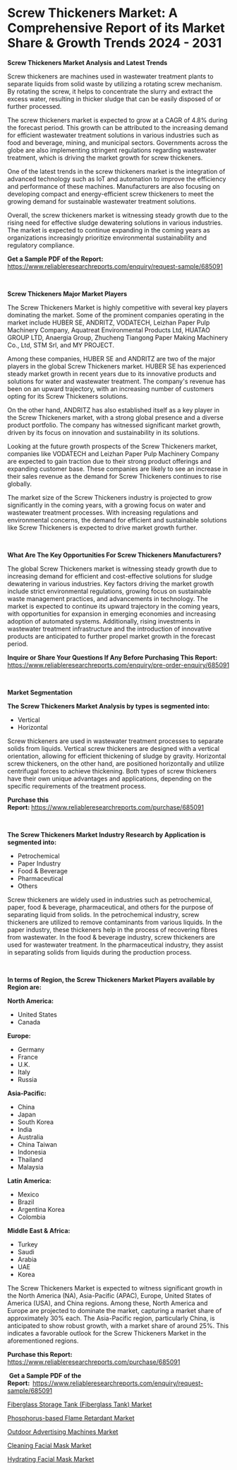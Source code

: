 <p><h1>Screw Thickeners Market: A Comprehensive Report of its Market Share & Growth Trends 2024 - 2031</h1></p><p><strong>Screw Thickeners Market Analysis and Latest Trends</strong></p>
<p><p>Screw thickeners are machines used in wastewater treatment plants to separate liquids from solid waste by utilizing a rotating screw mechanism. By rotating the screw, it helps to concentrate the slurry and extract the excess water, resulting in thicker sludge that can be easily disposed of or further processed.</p><p>The screw thickeners market is expected to grow at a CAGR of 4.8% during the forecast period. This growth can be attributed to the increasing demand for efficient wastewater treatment solutions in various industries such as food and beverage, mining, and municipal sectors. Governments across the globe are also implementing stringent regulations regarding wastewater treatment, which is driving the market growth for screw thickeners.</p><p>One of the latest trends in the screw thickeners market is the integration of advanced technology such as IoT and automation to improve the efficiency and performance of these machines. Manufacturers are also focusing on developing compact and energy-efficient screw thickeners to meet the growing demand for sustainable wastewater treatment solutions.</p><p>Overall, the screw thickeners market is witnessing steady growth due to the rising need for effective sludge dewatering solutions in various industries. The market is expected to continue expanding in the coming years as organizations increasingly prioritize environmental sustainability and regulatory compliance.</p></p>
<p><strong>Get a Sample PDF of the Report:&nbsp;</strong> <a href="https://www.reliableresearchreports.com/enquiry/request-sample/685091">https://www.reliableresearchreports.com/enquiry/request-sample/685091</a></p>
<p>&nbsp;</p>
<p><strong>Screw Thickeners Major Market Players</strong></p>
<p><p>The Screw Thickeners Market is highly competitive with several key players dominating the market. Some of the prominent companies operating in the market include HUBER SE, ANDRITZ, VODATECH, Leizhan Paper Pulp Machinery Company, Aquatreat Environmental Products Ltd, HUATAO GROUP LTD, Anaergia Group, Zhucheng Tiangong Paper Making Machinery Co., Ltd, STM Srl, and MY PROJECT.</p><p>Among these companies, HUBER SE and ANDRITZ are two of the major players in the global Screw Thickeners market. HUBER SE has experienced steady market growth in recent years due to its innovative products and solutions for water and wastewater treatment. The company's revenue has been on an upward trajectory, with an increasing number of customers opting for its Screw Thickeners solutions.</p><p>On the other hand, ANDRITZ has also established itself as a key player in the Screw Thickeners market, with a strong global presence and a diverse product portfolio. The company has witnessed significant market growth, driven by its focus on innovation and sustainability in its solutions.</p><p>Looking at the future growth prospects of the Screw Thickeners market, companies like VODATECH and Leizhan Paper Pulp Machinery Company are expected to gain traction due to their strong product offerings and expanding customer base. These companies are likely to see an increase in their sales revenue as the demand for Screw Thickeners continues to rise globally.</p><p>The market size of the Screw Thickeners industry is projected to grow significantly in the coming years, with a growing focus on water and wastewater treatment processes. With increasing regulations and environmental concerns, the demand for efficient and sustainable solutions like Screw Thickeners is expected to drive market growth further.</p></p>
<p>&nbsp;</p>
<p><strong>What Are The Key Opportunities For Screw Thickeners Manufacturers?</strong></p>
<p><p>The global Screw Thickeners market is witnessing steady growth due to increasing demand for efficient and cost-effective solutions for sludge dewatering in various industries. Key factors driving the market growth include strict environmental regulations, growing focus on sustainable waste management practices, and advancements in technology. The market is expected to continue its upward trajectory in the coming years, with opportunities for expansion in emerging economies and increasing adoption of automated systems. Additionally, rising investments in wastewater treatment infrastructure and the introduction of innovative products are anticipated to further propel market growth in the forecast period.</p></p>
<p><strong>Inquire or Share Your Questions If Any Before Purchasing This Report:</strong> <a href="https://www.reliableresearchreports.com/enquiry/pre-order-enquiry/685091">https://www.reliableresearchreports.com/enquiry/pre-order-enquiry/685091</a></p>
<p>&nbsp;</p>
<p><strong>Market Segmentation</strong></p>
<p><strong>The Screw Thickeners Market Analysis by types is segmented into:</strong></p>
<p><ul><li>Vertical</li><li>Horizontal</li></ul></p>
<p><p>Screw thickeners are used in wastewater treatment processes to separate solids from liquids. Vertical screw thickeners are designed with a vertical orientation, allowing for efficient thickening of sludge by gravity. Horizontal screw thickeners, on the other hand, are positioned horizontally and utilize centrifugal forces to achieve thickening. Both types of screw thickeners have their own unique advantages and applications, depending on the specific requirements of the treatment process.</p></p>
<p><strong>Purchase this Report:&nbsp;</strong><a href="https://www.reliableresearchreports.com/purchase/685091">https://www.reliableresearchreports.com/purchase/685091</a></p>
<p>&nbsp;</p>
<p><strong>The Screw Thickeners Market Industry Research by Application is segmented into:</strong></p>
<p><ul><li>Petrochemical</li><li>Paper Industry</li><li>Food & Beverage</li><li>Pharmaceutical</li><li>Others</li></ul></p>
<p><p>Screw thickeners are widely used in industries such as petrochemical, paper, food & beverage, pharmaceutical, and others for the purpose of separating liquid from solids. In the petrochemical industry, screw thickeners are utilized to remove contaminants from various liquids. In the paper industry, these thickeners help in the process of recovering fibres from wastewater. In the food & beverage industry, screw thickeners are used for wastewater treatment. In the pharmaceutical industry, they assist in separating solids from liquids during the production process.</p></p>
<p>&nbsp;</p>
<p><strong>In terms of Region, the Screw Thickeners Market Players available by Region are:</strong></p>
<p>
    <p> <strong> North America: </strong>
        <ul>
            <li>United States</li>
            <li>Canada</li>
        </ul>
        </p> 
    <p> <strong> Europe: </strong>
        <ul>
            <li>Germany</li>
            <li>France</li>
            <li>U.K.</li>
            <li>Italy</li>
            <li>Russia</li>
        </ul>
        </p> 
    <p> <strong> Asia-Pacific: </strong>
        <ul>
            <li>China</li>
            <li>Japan</li>
            <li>South Korea</li>
            <li>India</li>
            <li>Australia</li>
            <li>China Taiwan</li>
            <li>Indonesia</li>
            <li>Thailand</li>
            <li>Malaysia</li>
        </ul>
        </p> 
    <p> <strong> Latin America: </strong>
        <ul>
            <li>Mexico</li>
            <li>Brazil</li>
            <li>Argentina Korea</li>
            <li>Colombia</li>
        </ul>
        </p> 
    <p> <strong> Middle East & Africa: </strong>
        <ul>
            <li>Turkey</li>
            <li>Saudi</li>
            <li>Arabia</li>
            <li>UAE</li>
            <li>Korea</li>
        </ul>
    </p>
    </p>
<p><p>The Screw Thickeners Market is expected to witness significant growth in the North America (NA), Asia-Pacific (APAC), Europe, United States of America (USA), and China regions. Among these, North America and Europe are projected to dominate the market, capturing a market share of approximately 30% each. The Asia-Pacific region, particularly China, is anticipated to show robust growth, with a market share of around 25%. This indicates a favorable outlook for the Screw Thickeners Market in the aforementioned regions.</p></p>
<p><strong>Purchase this Report: </strong><a href="https://www.reliableresearchreports.com/purchase/685091">https://www.reliableresearchreports.com/purchase/685091</a></p>
<p>&nbsp;<strong>Get a Sample PDF of the Report:&nbsp;&nbsp;</strong><a href="https://www.reliableresearchreports.com/enquiry/request-sample/685091">https://www.reliableresearchreports.com/enquiry/request-sample/685091</a></p>
<p><strong></strong></p>
<p><p><a href="https://florentine-yuzu-f42.notion.site/Fiberglass-Storage-Tank-Fiberglass-Tank-Market-Size-Evaluating-its-Market-Trends-Growth-and-Pro-16e6dae70712483c81fc05dd33ee894d">Fiberglass Storage Tank (Fiberglass Tank) Market</a></p><p><a href="https://changeable-paste-463.notion.site/Phosphorus-based-Flame-Retardant-Market-Insights-Market-Players-and-Forecast-Till-2031-bf3b441ef5d147bebef18caf8c153858">Phosphorus-based Flame Retardant Market</a></p><p><a href="https://fuschia-pecorino-a6d.notion.site/Outdoor-Advertising-Machines-Market-Size-Share-Trends-Analysis-Report-By-Material-By-Type-By-En-41d3ddfe968645ee871927b13c4df0be">Outdoor Advertising Machines Market</a></p><p><a href="https://view.publitas.com/reportprime-1/cleaning-facial-mask-market-provides-detailed-segmentation-of-this-market-based-on-type-application-and-region-and-forecast-for-the-period-from-2024-2031/">Cleaning Facial Mask Market</a></p><p><a href="https://view.publitas.com/reportprime-1/hydrating-facial-mask-market-size-global-industry-overview-market-segmentation-and-forecast-2024-to-2031/">Hydrating Facial Mask Market</a></p></p>